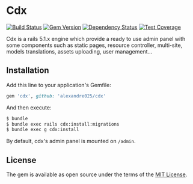 # Cdx

[![Build Status](https://travis-ci.org/alexandre025/cdx.svg?branch=master)](https://travis-ci.org/alexandre025/cdx)
[![Gem Version](https://badge.fury.io/rb/cdx.svg)](https://badge.fury.io/rb/cdx)
[![Dependency Status](https://gemnasium.com/badges/github.com/alexandre025/cdx.svg)](https://gemnasium.com/github.com/alexandre025/cdx)
[![Test Coverage](https://codeclimate.com/github/alexandre025/cdx/badges/coverage.svg)](https://codeclimate.com/github/alexandre025/cdx/coverage)

Cdx is a rails 5.1.x engine which provide a ready to use admin panel with some components such as static pages, resource controller, multi-site, models translations, assets uploading, user management...

## Installation
Add this line to your application's Gemfile:

```ruby
gem 'cdx', github: 'alexandre025/cdx'
```

And then execute:
```bash
$ bundle
$ bundle exec rails cdx:install:migrations
$ bundle exec g cdx:install
```

By default, cdx's admin panel is mounted on `/admin`.

## License
The gem is available as open source under the terms of the [MIT License](http://opensource.org/licenses/MIT).
